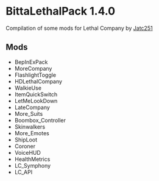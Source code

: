 # BittaLethalPack 1.4.0
Compilation of some mods for Lethal Company by [Jatc251](https://jatc251.com)

## Mods
- BepInExPack
- MoreCompany
- FlashlightToggle
- HDLethalCompany
- WalkieUse
- ItemQuickSwitch
- LetMeLookDown
- LateCompany
- More_Suits
- Boombox_Controller
- Skinwalkers
- More_Emotes
- ShipLoot
- Coroner
- VoiceHUD
- HealthMetrics
- LC_Symphony
- LC_API
